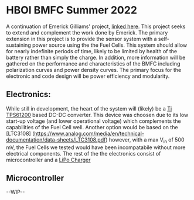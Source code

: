 # HBOI BMFC Summer 2022
A continuation of Emerick Gilliams' project, [linked here](https://github.com/harborbranchreustudent/Harbor-Branch-Benthic-Microbial-Fuel-Cells---Emerick-Gilliams).  This project seeks to extend and complement the work done by Emerick.  The primary extension in this project is to provide the sensor system with a self-sustaining power source using the the Fuel Cells.  This system should allow for nearly indefinite periods of time, likely to be limited by health of the battery rather than simply the charge.  In addition, more information will be gathered on the performance and characteristics of the BMFC including polarization curves and power density curves.  The primary focus for the electronic and code design will be power efficiency and modularity.
## Electronics:
While still in development, the heart of the system will (likely) be a [Ti TPS61200](https://www.ti.com/lit/ds/symlink/tps61201.pdf?ts=1654524777230&ref_url=https%253A%252F%252Fwww.ti.com%252Fproduct%252FTPS61201) based DC-DC converter.  This device was choosen due to its low start-up voltage (and lower operational voltage) which complements the capabilities of the Fuel Cell well.  Another option would be based on the [LTC3108] (https://www.analog.com/media/en/technical-documentation/data-sheets/LTC3108.pdf) however, with a max V<sub>in</sub> of 500 mV, the Fuel Cells we tested would have been incompatabile without more electrical components.  The rest of the the electronics consist of microcontroller and a [LiPo Charger](https://www.sparkfun.com/products/15217)
## Microcontroller
--WIP--
